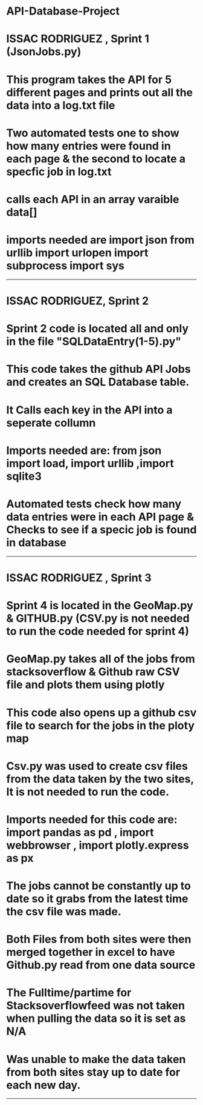 # API-Database-Project
# ISSAC RODRIGUEZ , Sprint 1 (JsonJobs.py)
# This program takes the API for 5 different pages and prints out all the data into a log.txt file
# Two automated tests one to show how many entries were found in each page & the second to locate a specfic job in log.txt
# calls each API in an array varaible data[]
# imports needed are import json from urllib import urlopen import subprocess import sys
------------------------------------------------------------------------------------------------------------------
# ISSAC RODRIGUEZ, Sprint 2
# Sprint 2 code is located all and only in the file "SQLDataEntry(1-5).py"
# This code takes the github API Jobs and creates an SQL Database table.
# It Calls each key in the API into a seperate collumn
# Imports needed are: from json import load, import urllib ,import sqlite3   
# Automated tests check how many data entries were in each API page & Checks to see if a specic job is found in database
------------------------------------------------------------------------------------------------------------------------
# ISSAC RODRIGUEZ , Sprint 3
# Sprint 4 is located in the GeoMap.py & GITHUB.py (CSV.py is not needed to run the code needed for sprint 4)
# GeoMap.py takes all of the jobs from stacksoverflow & Github raw CSV file and plots them using plotly
# This code also opens up a github csv file to search for the jobs in the ploty map
# Csv.py was used to create csv files from the data taken by the two sites, It is not needed to run the code.
# Imports needed for this code are: import pandas as pd , import webbrowser , import plotly.express as px
# The jobs cannot be constantly up to date so it grabs from the latest time the csv file was made.
# Both Files from both sites were then merged together in excel to have Github.py read from one data source
# The Fulltime/partime for Stacksoverflowfeed was not taken when pulling the data so it is set as N/A
# Was unable to make the data taken from both sites stay up to date for each new day.
------------------------------------------------------------------------------------------------------------------
